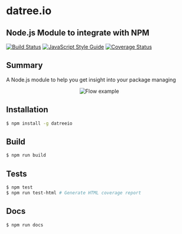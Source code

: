 # datree.io
## Node.js Module to integrate with NPM

[![Build Status](https://travis-ci.org/datreeio/node-datreeio.svg?branch=master)](https://travis-ci.org/datreeio/node-datreeio)
[![JavaScript Style Guide](https://img.shields.io/badge/code_style-standard-brightgreen.svg)](https://standardjs.com)
[![Coverage Status](https://coveralls.io/repos/github/datreeio/node-datreeio/badge.svg?branch=master)](https://coveralls.io/github/datreeio/node-datreeio?branch=master)
## Summary
A Node.js module to help you get insight into your package managing

<p align="center">
  <img
    src="https://s3.amazonaws.com/datreeio-static/tty.gif" alt="Flow example">
</p>

## Installation
```bash
$ npm install -g datreeio
```

## Build
```bash
$ npm run build
```

## Tests
```bash
$ npm test
$ npm run test-html # Generate HTML coverage report
```

## Docs
```bash
$ npm run docs
```
